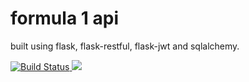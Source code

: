 # formula 1 api

built using flask, flask-restful, flask-jwt and sqlalchemy.

[![Build Status](https://travis-ci.org/lciamp/formula_api.svg?branch=master)](https://travis-ci.org/lciamp/formula_api)<a href="https://codecov.io/gh/lciamp/formula_api">
  <img src="https://codecov.io/gh/lciamp/formula_api/branch/master/graph/badge.svg" />
</a>


